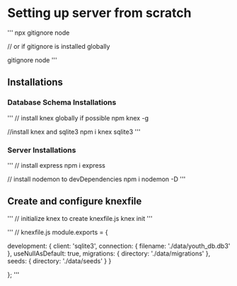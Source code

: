 # Setting up server from scratch

'''
npx gitignore node

// or if  gitignore is installed globally

gitignore node
'''

## Installations
### Database Schema Installations

'''
// install knex globally if possible
npm knex -g

//install knex and sqlite3
npm i knex sqlite3
'''

### Server Installations
'''
// install express
npm i express

// install nodemon to devDependencies
npm i nodemon -D
'''

## Create and configure knexfile
'''
// initialize knex to create knexfile.js
knex init
'''

'''
// knexfile.js
module.exports = {

  development: {
    client: 'sqlite3',
    connection: {
      filename: './data/youth_db.db3'
    },
    useNullAsDefault: true,
    migrations: {
      directory: './data/migrations'
    },
    seeds: {
      directory: './data/seeds'
    }
  }

};
'''
